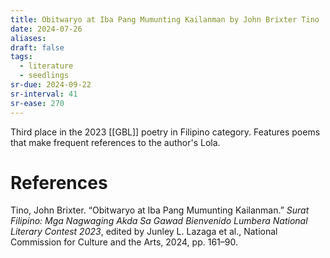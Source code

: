 ```yaml
---
title: Obitwaryo at Iba Pang Mumunting Kailanman by John Brixter Tino
date: 2024-07-26
aliases: 
draft: false
tags:
  - literature
  - seedlings
sr-due: 2024-09-22
sr-interval: 41
sr-ease: 270
---
```

Third place in the 2023 [[GBL]] poetry in Filipino category. Features poems that make frequent references to the author's Lola.

# References

Tino, John Brixter. “Obitwaryo at Iba Pang Mumunting Kailanman.” _Surat Filipino: Mga Nagwaging Akda Sa Gawad Bienvenido Lumbera National Literary Contest 2023_, edited by Junley L. Lazaga et al., National Commission for Culture and the Arts, 2024, pp. 161–90.